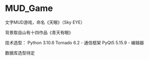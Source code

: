 # MUD_Game
文字MUD游戏，命名《天眼》（Sky EYE）

背景取自山有十四作品《青天有眼》

技术选型：
Python 3.10.6
Tornado 6.2 - 通信框架
PyQt5 5.15.9 - 编辑器

数据库选型待定